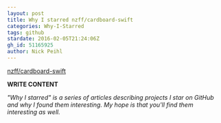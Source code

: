 ```yaml
---
layout: post
title: Why I starred nzff/cardboard-swift
categories: Why-I-Starred
tags: github
stardate: 2016-02-05T21:24:06Z
gh_id: 51165925
author: Nick Peihl
---
```


[nzff/cardboard-swift](star.repo.html_url)

**WRITE CONTENT**

*"Why I starred" is a series of articles describing projects I star on GitHub and why I found them interesting. My hope is that you'll find them interesting as well.*

